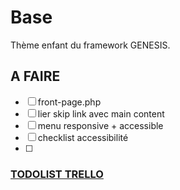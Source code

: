 # Base
Thème enfant du framework GENESIS.

## A FAIRE
- [ ] front-page.php
- [ ] lier skip link avec main content
- [ ] menu responsive + accessible
- [ ] checklist accessibilité
- [ ]

### [TODOLIST TRELLO](https://trello.com/b/lAJxfeh0)

